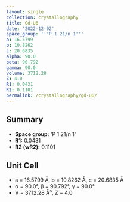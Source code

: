 ```yaml
---
layout: single
collection: crystallography
title: Gd-U6
date: '2022-12-02'
space_group: '''P 1 21/n 1'''
a: 16.5799
b: 10.8262
c: 20.6835
alpha: 90.0
beta: 90.792
gamma: 90.0
volume: 3712.28
Z: 4.0
R1: 0.0431
R2: 0.1101
permalink: /crystallography/gd-u6/
---
```


## Summary

- **Space group:** 'P 1 21/n 1'
- **R1:** 0.0431
- **R2 (wR2):** 0.1101

## Unit Cell
- a = 16.5799 Å, b = 10.8262 Å, c = 20.6835 Å
- α = 90.0°, β = 90.792°, γ = 90.0°
- V = 3712.28 Å³, Z = 4.0
